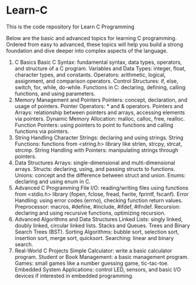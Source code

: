 # Learn-C
This is the code repository for Learn C Programming

Below are the basic and advanced topics for learning C programming. Ordered from easy to advanced, these topics will help you build a strong foundation and dive deeper into complex aspects of the language.

1. C Basics
Basic C Syntax: fundamental syntax, data types, operators, and structure of a C program.
Variables and Data Types: integer, float, character types, and constants.
Operators: arithmetic, logical, assignment, and comparison operators.
Control Structures: if, else, switch, for, while, do-while.
Functions in C: declaring, defining, calling functions, and using parameters.
2. Memory Management and Pointers
Pointers: concept, declaration, and usage of pointers.
Pointer Operators: * and & operators.
Pointers and Arrays: relationship between pointers and arrays, accessing elements via pointers.
Dynamic Memory Allocation: malloc, calloc, free, realloc.
Function Pointers: using pointers to point to functions and calling functions via pointers.
3. String Handling
Character Strings: declaring and using strings.
String Functions: functions from <string.h> library like strlen, strcpy, strcat, strcmp.
String Handling with Pointers: manipulating strings through pointers.
4. Data Structures
Arrays: single-dimensional and multi-dimensional arrays.
Structs: declaring, using, and passing structs to functions.
Unions: concept and the difference between struct and union.
Enums: declaring and using enum in C.
5. Advanced C Programming
File I/O: reading/writing files using functions from <stdio.h> library (fopen, fclose, fread, fwrite, fprintf, fscanf).
Error Handling: using error codes (errno), checking function return values.
Preprocessor: macros, #define, #include, #ifdef, #ifndef.
Recursion: declaring and using recursive functions, optimizing recursion.
6. Advanced Algorithms and Data Structures
Linked Lists: singly linked, doubly linked, circular linked lists.
Stacks and Queues.
Trees and Binary Search Trees (BST).
Sorting Algorithms: bubble sort, selection sort, insertion sort, merge sort, quicksort.
Searching: linear and binary search.
7. Real-World C Projects
Simple Calculator: write a basic calculator program.
Student or Book Management: a basic management program.
Games: small games like a number guessing game, tic-tac-toe.
Embedded System Applications: control LED, sensors, and basic I/O devices if interested in embedded programming.